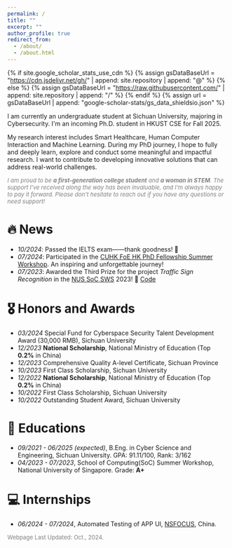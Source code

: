 ```yaml
---
permalink: /
title: ""
excerpt: ""
author_profile: true
redirect_from: 
  - /about/
  - /about.html
---
```


{% if site.google_scholar_stats_use_cdn %}
{% assign gsDataBaseUrl = "https://cdn.jsdelivr.net/gh/" | append: site.repository | append: "@" %}
{% else %}
{% assign gsDataBaseUrl = "https://raw.githubusercontent.com/" | append: site.repository | append: "/" %}
{% endif %}
{% assign url = gsDataBaseUrl | append: "google-scholar-stats/gs_data_shieldsio.json" %}

<span class='anchor' id='about-me'></span>

I am currently an undergraduate student at Sichuan University, majoring in Cybersecurity. I'm an incoming Ph.D. student in HKUST CSE for Fall 2025.

My research interest includes Smart Healthcare, Human Computer Interaction and Machine Learning. During my PhD journey, I hope to fully and deeply learn, explore and conduct some meaningful and impactful research. I want to contribute to developing innovative solutions that can address real-world challenges.

<span style="font-style: italic; color:gray; font-size: small;">I am proud to be **a first-generation college student** and **a woman in STEM**. The support I’ve received along the way has been invaluable, and I’m always happy to pay it forward. Please don’t hesitate to reach out if you have any questions or need support!</span>


# 🔥 News
- *10/2024*: Passed the IELTS exam——thank goodness! 🎉
- *07/2024*: Participated in the [CUHK FoE HK PhD Fellowship Summer Workshop](https://hkpfs.erg.cuhk.edu.hk/). An inspiring and unforgettable journey!
- *07/2023*: Awarded the Third Prize for the project *Traffic Sign Recognition* in the [NUS SoC SWS](https://sws.comp.nus.edu.sg/Home.html) 2023! 🎉 [Code](https://github.com/yx1ntan/Traffic_Sign_Recognition) 


<!--
# 📝 Publication 

<div class='paper-box'><div class='paper-box-image'><div><div class="badge">CVPR 2016</div><img src='images/500x300.png' alt="sym" width="100%"></div></div>
<div class='paper-box-text' markdown="1">

[Deep Residual Learning for Image Recognition](https://openaccess.thecvf.com/content_cvpr_2016/papers/He_Deep_Residual_Learning_CVPR_2016_paper.pdf)

**Kaiming He**, Xiangyu Zhang, Shaoqing Ren, Jian Sun

[**Project**](https://scholar.google.com/citations?view_op=view_citation&hl=zh-CN&user=DhtAFkwAAAAJ&citation_for_view=DhtAFkwAAAAJ:ALROH1vI_8AC) <strong><span class='show_paper_citations' data='DhtAFkwAAAAJ:ALROH1vI_8AC'></span></strong>
- Lorem ipsum dolor sit amet, consectetur adipiscing elit. Vivamus ornare aliquet ipsum, ac tempus justo dapibus sit amet. 
</div>
</div>

- [Lorem ipsum dolor sit amet, consectetur adipiscing elit. Vivamus ornare aliquet ipsum, ac tempus justo dapibus sit amet](https://github.com), A, B, C, **CVPR 2020**
-->

# 🎖 Honors and Awards
- *03/2024* Special Fund for Cyberspace Security Talent Development Award (30,000 RMB), Sichuan University
- *12/2023* **National Scholarship**, National Ministry of Education (Top **0.2%** in China)
- *12/2023* Comprehensive Quality A-level Certificate, Sichuan Province 
- *10/2023* First Class Scholarship, Sichuan University
- *12/2022* **National Scholarship**, National Ministry of Education (Top **0.2%** in China)
- *10/2022* First Class Scholarship, Sichuan University
- *10/2022* Outstanding Student Award, Sichuan University

# 📖 Educations
- *09/2021 - 06/2025 (expected)*, B.Eng. in Cyber Science and Engineering, Sichuan University. GPA: 91.11/100, Rank: 3/162
- *04/2023 - 07/2023*, School of Computing(SoC) Summer Workshop, National University of Singapore. Grade: **A+**

<!--
# 💬 Invited Talks
- *2021.06*, Lorem ipsum dolor sit amet, consectetur adipiscing elit. Vivamus ornare aliquet ipsum, ac tempus justo dapibus sit amet. 
- *2021.03*, Lorem ipsum dolor sit amet, consectetur adipiscing elit. Vivamus ornare aliquet ipsum, ac tempus justo dapibus sit amet.  \| [\[video\]](https://github.com/)
-->

# 💻 Internships
- *06/2024 - 07/2024*, Automated Testing of APP UI, [NSFOCUS](https://nsfocusglobal.com/), China.

<span style="color:gray; font-size: small;">Webpage Last Updated: Oct., 2024.</span>

